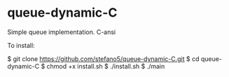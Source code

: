 # queue-dynamic-C
Simple queue implementation. C-ansi

To install:

  $ git clone https://github.com/stefano5/queue-dynamic-C.git
  $ cd queue-dynamic-C
  $ chmod +x install.sh
  $ ./install.sh
  $ ./main
